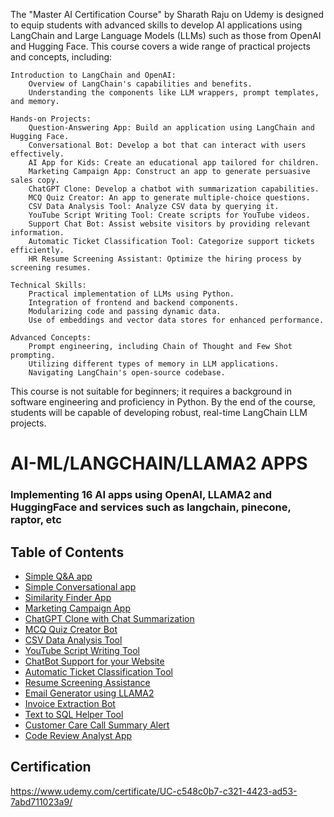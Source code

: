 The "Master AI Certification Course" by Sharath Raju on Udemy is designed to equip students with advanced skills to develop AI applications using LangChain and Large Language Models (LLMs) such as those from OpenAI and Hugging Face. This course covers a wide range of practical projects and concepts, including:

    Introduction to LangChain and OpenAI:
        Overview of LangChain's capabilities and benefits.
        Understanding the components like LLM wrappers, prompt templates, and memory.

    Hands-on Projects:
        Question-Answering App: Build an application using LangChain and Hugging Face.
        Conversational Bot: Develop a bot that can interact with users effectively.
        AI App for Kids: Create an educational app tailored for children.
        Marketing Campaign App: Construct an app to generate persuasive sales copy.
        ChatGPT Clone: Develop a chatbot with summarization capabilities.
        MCQ Quiz Creator: An app to generate multiple-choice questions.
        CSV Data Analysis Tool: Analyze CSV data by querying it.
        YouTube Script Writing Tool: Create scripts for YouTube videos.
        Support Chat Bot: Assist website visitors by providing relevant information.
        Automatic Ticket Classification Tool: Categorize support tickets efficiently.
        HR Resume Screening Assistant: Optimize the hiring process by screening resumes.

    Technical Skills:
        Practical implementation of LLMs using Python.
        Integration of frontend and backend components.
        Modularizing code and passing dynamic data.
        Use of embeddings and vector data stores for enhanced performance.

    Advanced Concepts:
        Prompt engineering, including Chain of Thought and Few Shot prompting.
        Utilizing different types of memory in LLM applications.
        Navigating LangChain's open-source codebase.

This course is not suitable for beginners; it requires a background in software engineering and proficiency in Python. By the end of the course, students will be capable of developing robust, real-time LangChain LLM projects.

# AI-ML/LANGCHAIN/LLAMA2 APPS

### Implementing 16 AI apps using OpenAI, LLAMA2 and HuggingFace and services such as langchain, pinecone, raptor, etc

## Table of Contents

+ [Simple Q&A app](project1/README.md)
+ [Simple Conversational app](project2/README.md)
+ [Similarity Finder App](project3/README.md)
+ [Marketing Campaign App](project4/README.md)
+ [ChatGPT Clone with Chat Summarization](project5/README.md)
+ [MCQ Quiz Creator Bot](project6/README.md)
+ [CSV Data Analysis Tool](project7/README.md)
+ [YouTube Script Writing Tool](project8/README.md)
+ [ChatBot Support for your Website](project9/README.md)
+ [Automatic Ticket Classification Tool](project10/README.md)
+ [Resume Screening Assistance](project11/README.md)
+ [Email Generator using LLAMA2](project12/README.md)
+ [Invoice Extraction Bot](project13/README.md)
+ [Text to SQL Helper Tool](project14/README.md)
+ [Customer Care Call Summary Alert](project15/README.md)
+ [Code Review Analyst App](project16/README.md)

## Certification
<https://www.udemy.com/certificate/UC-c548c0b7-c321-4423-ad53-7abd711023a9/>
